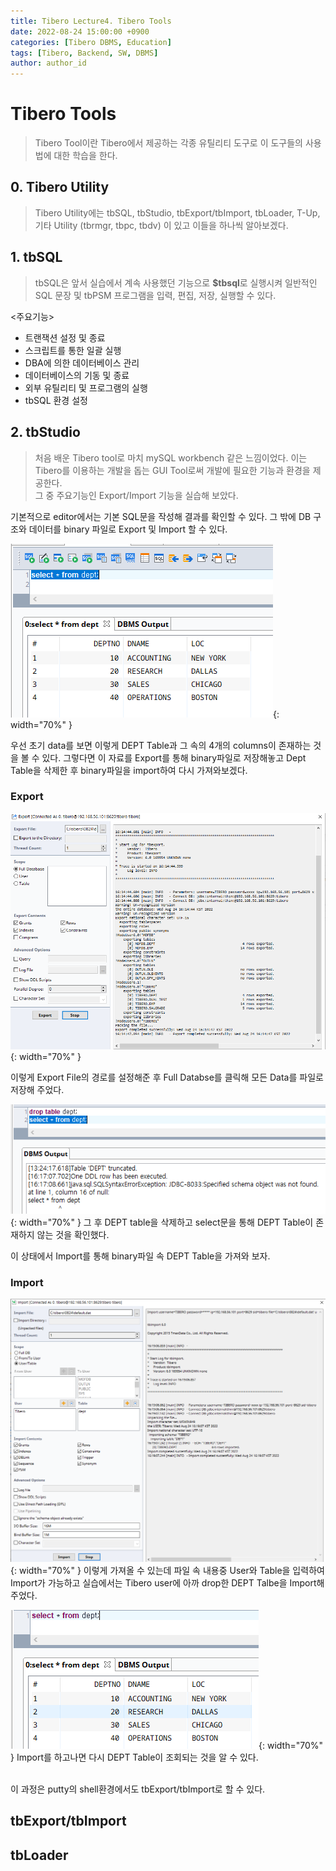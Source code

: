 ```yaml
---
title: Tibero Lecture4. Tibero Tools
date: 2022-08-24 15:00:00 +0900
categories: [Tibero DBMS, Education]
tags: [Tibero, Backend, SW, DBMS] 
author: author_id 
---
```


# Tibero Tools
> Tibero Tool이란 Tibero에서 제공하는 각종 유틸리티 도구로 이 도구들의 사용법에 대한 학습을 한다.

## 0. Tibero Utility
> Tibero Utility에는 tbSQL, tbStudio, tbExport/tbImport, tbLoader, T-Up, 기타 Utility (tbrmgr, tbpc, tbdv) 이 있고 이들을 하나씩 알아보겠다.

## 1. tbSQL
> tbSQL은 앞서 실습에서 계속 사용했던 기능으로 **$tbsql**로 실행시켜 일반적인 SQL 문장 및 tbPSM 프로그램을 입력, 편집, 저장, 실행할 수 있다.

<주요기능>
- 트랜잭션 설정 및 종료
- 스크립트를 통한 일괄 실행
- DBA에 의한 데이터베이스 관리
- 데이터베이스의 기동 및 종료
- 외부 유틸리티 및 프로그램의 실행
- tbSQL 환경 설정

## 2. tbStudio
> 처음 배운 Tibero tool로 마치 mySQL workbench 같은 느낌이었다. 이는 Tibero를 이용하는 개발을 돕는 GUI Tool로써 개발에 필요한 기능과 환경을 제공한다.  
그 중 주요기능인 Export/Import 기능을 실습해 보았다.

기본적으로 editor에서는 기본 SQL문을 작성해 결과를 확인할 수 있다. 그 밖에 DB 구조와 데이터를 binary 파일로 Export 및 Import 할 수 있다.
<br>

![Desktop View](/assets/img/2022.08/24-1.PNG){: width="70%" }

우선 초기 data를 보면 이렇게 DEPT Table과 그 속의 4개의 columns이 존재하는 것을 볼 수 있다. 그렇다면 이 자료를 Export를 통해 binary파일로 저장해놓고 Dept Table을 삭제한 후 binary파일을 import하여 다시 가져와보겠다.

### Export
![Desktop View](/assets/img/2022.08/24-2.PNG){: width="70%" }

이렇게 Export File의 경로를 설정해준 후 Full Databse를 클릭해 모든 Data를 파일로 저장해 주었다. 
<br>

![Desktop View](/assets/img/2022.08/24-3.PNG){: width="70%" }
그 후 DEPT table을 삭제하고 select문을 통해 DEPT Table이 존재하지 않는 것을 확인했다. 
<br>

이 상태에서 Import를 통해 binary파일 속 DEPT Table을 가져와 보자.

### Import

![Desktop View](/assets/img/2022.08/24-4.PNG){: width="70%" }
이렇게 가져올 수 있는데 파일 속 내용중 User와 Table을 입력하여 Import가 가능하고 실습에서는 Tibero user에 아까 drop한 DEPT Talbe을 Import해주었다.
<br>

![Desktop View](/assets/img/2022.08/24-5.PNG){: width="70%" }
Import를 하고나면 다시 DEPT Table이 조회되는 것을 알 수 있다.

<br>
이 과정은 putty의 shell환경에서도 tbExport/tbImport로 할 수 있다.

## tbExport/tbImport

## tbLoader